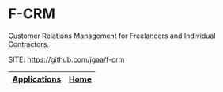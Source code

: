 # F-CRM
 
 Customer Relations Management for Freelancers and Individual Contractors.
 
 SITE: https://github.com/jgaa/f-crm

 | [Applications](https://portable-linux-apps.github.io/apps.html) | [Home](https://portable-linux-apps.github.io)
 | --- | --- |
